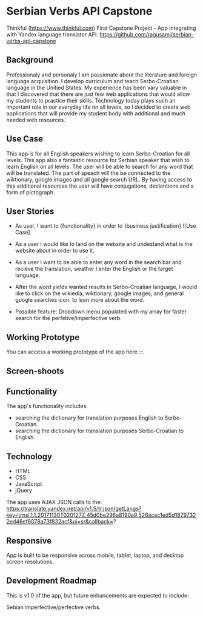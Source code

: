# Serbian Verbs API Capstone
Thinkful (https://www.thinkful.com) First Capstone Project - App integrating with Yandex language translator API.
https://github.com/ragusamj/serbian-verbs-api-capstone


## Background
Professionaly and personaly I am passionate about the literature and foreign language acquisition. I develop curriculum and teach Serbo-Croatian language in the Unitied States.
My experience has been vary valuable in that I discovered that there are just few web applications that would allow my students to practice their skills.
Technology today plays such an important role in our everyday life on all levels, so I decided to create web applications that will provide my student body with additional and much needed
web resources.


## Use Case
This app is for all English speakers wishing to learn Serbo-Croatian for all levels.
This app also a fantastic resource for Serbian speaker that wish to learn English on all levels.
The user will be able to search for any word that will be translated.
The part of speach will the be connected to the wiktionary, google images and all google search URL.
By having access to this additional resources the user will have conjugations, declentions and a form of pictograph.



## User Stories
* As user, I want to {functionality} in order to {business justification}
![Use Case]

* As a user I would like to land on the website and undestand what is the website about in order to use it.

* As a user I want to be able to enter any word in the search bar and recieve the translation,
weather I enter the English or the target language.


* After the word yields wanted results in Serbo-Croatian language, I would like to click on the wikiedia, wiktionary,
google images, and general google searches icon, to lean more about the word.



* Possible feature: Dropdown menu populated with my array for faster search for the perfetive/imperfective verb.



## Working Prototype

You can access a working prototype of the app here :::


## Screen-shoots


## Functionality
The app's functionality includes:
* searching the dictionary for translation purposes English to Serbo-Croatian.
* searching the dictionary for translation purposes Serbo-Croatian to English.

## Technology
* HTML
* CSS
* JavaScript
* jQuery

The app uses AJAX JSON calls to the: https://translate.yandex.net/api/v1.5/tr.json/getLangs?key=trnsl.1.1.20171130T020127Z.45d0be296a8190a9.526acec1ed5d18797322ed46ef6078a73f832acf&ui=sr&callback=?


## Responsive
App is built to be responsive across mobile, tablet, laptop, and desktop screen resolutions.

## Development Roadmap
This is v1.0 of the app, but future enhancements are expected to include:

Sebian imperfective/perfective verbs.
